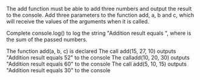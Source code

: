 The add function must be able to add three numbers and output the result to the console.
Add three parameters to the function add, a, b and c, which will receive the values ​​of the arguments when it is called.

Complete console.log() to log the string "Addition result equals <result>", where <result> is the sum of the passed numbers.

The function add(a, b, c) is declared
The call add(15, 27, 10) outputs "Addition result equals 52" to the console
The calladd(10, 20, 30) outputs "Addition result equals 60" to the console
The call add(5, 10, 15) outputs "Addition result equals 30" to the console
